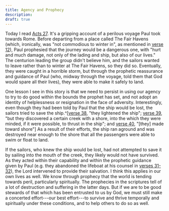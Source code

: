 ```yaml
---
title: Agency and Prophecy
description:
draft: true
---
```


Today I read
[Acts 27](https://www.churchofjesuschrist.org/study/scriptures/nt/acts/27?lang=eng).
It's a gripping account of a perilous voyage Paul took towards Rome. Before
departing from a place called The Fair Havens (which, ironically, was "not
commodious to winter in", as mentioned in
[verse 12](https://www.churchofjesuschrist.org/study/scriptures/nt/acts/27?lang=eng&id=p12#p12)),
Paul prophesied that the journey would be a dangerous one, with "hurt and much
damage, not only of the lading and ship, but also of our lives." The centurion
leading the group didn't believe him, and the sailors wanted to leave rather
than to winter at The Fair Havens, so they did so. Eventually, they were caught
in a horrible storm, but through the prophetic reassurance and guidance of Paul
(who, midway through the voyage, told them that God would spare all their
lives), they were able to make it safely to land.

One lesson I see in this story is that we need to persist in using our agency to
try to do good within the bounds the prophet has set, and not adopt an identity
of helplessness or resignation in the face of adversity. Interestingly, even
though they had been told by Paul that the ship would be lost, the sailors tried
to save the
ship.^[[verse 38](https://www.churchofjesuschrist.org/study/scriptures/nt/acts/27?lang=eng&id=p38#p38),
"they lightened the ship";
[verse 39](https://www.churchofjesuschrist.org/study/scriptures/nt/acts/27?lang=eng&id=p39#p39),
"but they discovered a certain creek with a shore, into the which they were
minded, if it were possible, to thrust in the ship"; and
[verse 40](https://www.churchofjesuschrist.org/study/scriptures/nt/acts/27?lang=eng&id=p40#p40),
"[they] made toward shore"] As a result of their efforts, the ship ran aground
and was destroyed near enough to the shore that all the passengers were able to
swim or float to land.

If the sailors, who knew the ship would be lost, had not attempted to save it by
sailing into the mouth of the creek, they likely would not have survived. As
they acted within their capability and within the prophetic guidance given by
Paul (e.g. they abandoned the lifeboat at his counsel in
[verses 31-32](https://www.churchofjesuschrist.org/study/scriptures/nt/acts/27?lang=eng&id=p31-p32#p31)),
the Lord intervened to provide their salvation. I think this applies in our own
lives as well. We know through prophecy that the world is tending towards peril,
particularly spiritually. The prophecies in the scriptures tell of a lot of
destruction and suffering in the latter days. But if we are to be good stewards
of that which has been entrusted to us by God, we must still make a concerted
effort---our best effort---to survive and thrive temporally and spiritually
under these conditions, and to help others to do so as well.
